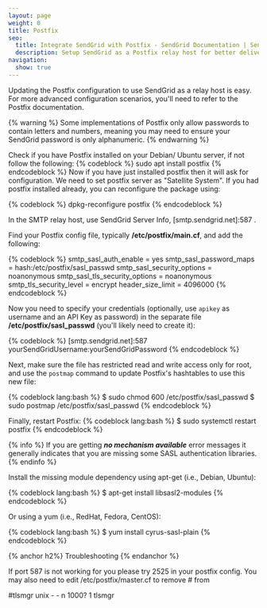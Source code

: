 ```yaml
---
layout: page
weight: 0
title: Postfix
seo:
  title: Integrate SendGrid with Postfix - SendGrid Documentation | SendGrid
  description: Setup SendGrid as a Postfix relay host for better deliverability and advanced statistics on your email.
navigation:
  show: true
---
```


Updating the Postfix configuration to use SendGrid as a relay host is easy. For more advanced configuration scenarios, you'll need to refer to the Postfix documentation.

{% warning %}
Some implementations of Postfix only allow passwords to contain letters and numbers, meaning you may need to ensure your SendGrid password is only alphanumeric. 
{% endwarning %}

Check if you have Postfix installed on your Debian/ Ubuntu server, if not follow the following:
{% codeblock %}
sudo apt install postfix
{% endcodeblock %}
Now if you have just installed postfix then it will ask for configuration. We need to set postfix server as "Satellite System".
If you had postfix installed already, you can reconfigure the package using:

{% codeblock %}
dpkg-reconfigure postfix
{% endcodeblock %}

In the SMTP relay host, use SendGrid Server Info, [smtp.sendgrid.net]:587 .

Find your Postfix config file, typically **/etc/postfix/main.cf**, and add the following:

{% codeblock %}
smtp_sasl_auth_enable = yes
smtp_sasl_password_maps = hash:/etc/postfix/sasl_passwd
smtp_sasl_security_options = noanonymous
smtp_sasl_tls_security_options = noanonymous
smtp_tls_security_level = encrypt
header_size_limit = 4096000
{% endcodeblock %}

Now you need to specify your credentials (optionally, use `apikey` as username and an API Key as password) in the separate file **/etc/postfix/sasl_passwd** (you'll likely need to create it):

{% codeblock %}
[smtp.sendgrid.net]:587 yourSendGridUsername:yourSendGridPassword
{% endcodeblock %}

Next, make sure the file has restricted read and write access only for root, and use the `postmap` command to update Postfix's hashtables to use this new file:

{% codeblock lang:bash %}
$ sudo chmod 600 /etc/postfix/sasl_passwd
$ sudo postmap /etc/postfix/sasl_passwd
{% endcodeblock %}

Finally, restart Postfix:
{% codeblock lang:bash %}
$ sudo systemctl restart postfix
{% endcodeblock %}

 
{% info %}
If you are getting ***no mechanism available*** error messages it generally indicates that you are missing some SASL authentication libraries. 
{% endinfo %}

Install the missing module dependency using apt-get (i.e., Debian, Ubuntu):

{% codeblock lang:bash %}
$ apt-get install libsasl2-modules
{% endcodeblock %}

 Or using a yum (i.e., RedHat, Fedora, CentOS): 

{% codeblock lang:bash %}
$ yum install cyrus-sasl-plain
{% endcodeblock %}

{% anchor h2%}
Troubleshooting
{% endanchor %}

If port 587 is not working for you please try 2525 in your postfix config. You may also need to edit /etc/postfix/master.cf to remove # from

 #tlsmgr unix - - n 1000? 1 tlsmgr
